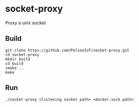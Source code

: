 # socket-proxy

Proxy a unix socket

## Build

```
git clone https://github.com/PelionIoT/socket-proxy.git
cd socket-proxy
mkdir build
cd build
cmake ..
make
```

## Run

```
./socket-proxy <listening socket path> <docker.sock path>
```
